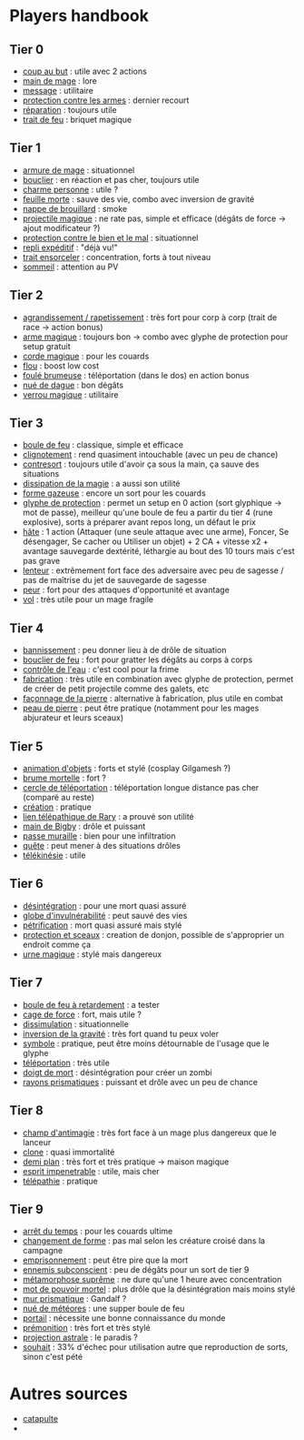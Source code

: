 # Players handbook

## Tier 0
- [coup au but](https://www.aidedd.org/dnd/sorts.php?vf=coup-au-but) : utile avec 2 actions
- [main de mage](https://www.aidedd.org/dnd/sorts.php?vf=main-de-mage) : lore
- [message](https://www.aidedd.org/dnd/sorts.php?vf=message) : utilitaire
- [protection contre les armes](https://www.aidedd.org/dnd/sorts.php?vf=protection-contre-les-armes) : dernier recourt
- [réparation](https://www.aidedd.org/dnd/sorts.php?vf=reparation) : toujours utile
- [trait de feu](https://www.aidedd.org/dnd/sorts.php?vf=trait-de-feu) : briquet magique

## Tier 1
- [armure de mage](https://www.aidedd.org/dnd/sorts.php?vf=armure-de-mage) : situationnel
- [bouclier](https://www.aidedd.org/dnd/sorts.php?vf=bouclier) : en réaction et pas cher, toujours utile
- [charme personne](https://www.aidedd.org/dnd/sorts.php?vf=charme-personne) : utile ?
- [feuille morte](https://www.aidedd.org/dnd/sorts.php?vf=feuille-morte) : sauve des vie, combo avec inversion de gravité
- [nappe de brouillard](https://www.aidedd.org/dnd/sorts.php?vf=nappe-de-brouillard) : smoke
- [projectile magique](https://www.aidedd.org/dnd/sorts.php?vf=projectile-magique) : ne rate pas, simple et efficace (dégâts de force -> ajout modificateur ?)
- [protection contre le bien et le mal](https://www.aidedd.org/dnd/sorts.php?vf=protection-contre-le-mal-et-le-bien) : situationnel
- [repli expéditif](https://www.aidedd.org/dnd/sorts.php?vf=repli-expeditif) : "déjà vu!"
- [trait ensorceler](https://www.aidedd.org/dnd/sorts.php?vf=trait-ensorcele) : concentration, forts à tout niveau
- [sommeil](https://www.aidedd.org/dnd/sorts.php?vf=sommeil) : attention au PV

## Tier 2
- [agrandissement / rapetissement](https://www.aidedd.org/dnd/sorts.php?vf=agrandissement-rapetissement) : très fort pour corp à corp (trait de race -> action bonus)
- [arme magique](https://www.aidedd.org/dnd/sorts.php?vf=arme-magique) : toujours bon -> combo avec glyphe de protection pour setup gratuit
- [corde magique](https://www.aidedd.org/dnd/sorts.php?vf=corde-enchantee) : pour les couards
- [flou](https://www.aidedd.org/dnd/sorts.php?vf=flou) : boost low cost
- [foulé brumeuse](https://www.aidedd.org/dnd/sorts.php?vf=foulee-brumeuse) : téléportation (dans le dos) en action bonus
- [nué de dague](https://www.aidedd.org/dnd/sorts.php?vf=nuee-de-dagues) : bon dégâts
- [verrou magique](https://www.aidedd.org/dnd/sorts.php?vf=verrou-magique) : utilitaire

## Tier 3
- [boule de feu](https://www.aidedd.org/dnd/sorts.php?vf=boule-de-feu) : classique, simple et efficace
- [clignotement](https://www.aidedd.org/dnd/sorts.php?vf=clignotement) : rend quasiment intouchable (avec un peu de chance)
- [contresort](https://www.aidedd.org/dnd/sorts.php?vf=contresort) : toujours utile d'avoir ça sous la main, ça sauve des situations
- [dissipation de la magie](https://www.aidedd.org/dnd/sorts.php?vf=dissipation-de-la-magie) : a aussi son utilité
- [forme gazeuse](https://www.aidedd.org/dnd/sorts.php?vf=forme-gazeuse) : encore un sort pour les couards
- [glyphe de protection](https://www.aidedd.org/dnd/sorts.php?vf=glyphe-de-protection) : permet un setup en 0 action (sort glyphique -> mot de passe), meilleur qu'une boule de feu a partir du tier 4 (rune explosive), sorts à préparer avant repos long, un défaut le prix
- [hâte](https://www.aidedd.org/dnd/sorts.php?vf=hate) : 1 action (Attaquer (une seule attaque avec une arme), Foncer, Se désengager, Se cacher ou Utiliser un objet) + 2 CA + vitesse x2 + avantage sauvegarde dextérité, léthargie au bout des 10 tours mais c'est pas grave
- [lenteur](https://www.aidedd.org/dnd/sorts.php?vf=lenteur) : extrêmement fort face des adversaire avec peu de sagesse / pas de maîtrise du jet de sauvegarde de sagesse
- [peur](https://www.aidedd.org/dnd/sorts.php?vf=peur) : fort pour des attaques d'opportunité et avantage
- [vol](https://www.aidedd.org/dnd/sorts.php?vf=vol) : très utile pour un mage fragile

## Tier 4
- [bannissement](https://www.aidedd.org/dnd/sorts.php?vf=bannissement) : peu donner lieu à de drôle de situation
- [bouclier de feu](https://www.aidedd.org/dnd/sorts.php?vf=bouclier-de-feu) : fort pour gratter les dégâts au corps à corps
- [contrôle de l'eau](https://www.aidedd.org/dnd/sorts.php?vf=controle-de-l-eau) : c'est cool pour la frime
- [fabrication](https://www.aidedd.org/dnd/sorts.php?vf=fabrication) : très utile en combination avec glyphe de protection, permet de créer de petit projectile comme des galets, etc
- [façonnage de la pierre](https://www.aidedd.org/dnd/sorts.php?vf=faconnage-de-la-pierre) : alternative à fabrication, plus utile en combat
- [peau de pierre](https://www.aidedd.org/dnd/sorts.php?vf=peau-de-pierre) : peut être pratique (notamment pour les mages abjurateur et leurs sceaux)

## Tier 5
- [animation d'objets](https://www.aidedd.org/dnd/sorts.php?vf=animation-d-objets) : forts et stylé (cosplay Gilgamesh ?)
- [brume mortelle](https://www.aidedd.org/dnd/sorts.php?vf=brume-mortelle) : fort ?
- [cercle de téléportation](https://www.aidedd.org/dnd/sorts.php?vf=cercle-de-teleportation) : téléportation longue distance pas cher (comparé au reste)
- [création](https://www.aidedd.org/dnd/sorts.php?vf=creation) : pratique
- [lien télépathique de Rary](https://www.aidedd.org/dnd/sorts.php?vf=lien-telepathique-de-rary) : a prouvé son utilité
- [main de Bigby](https://www.aidedd.org/dnd/sorts.php?vf=main-de-bigby) : drôle et puissant
- [passe muraille](https://www.aidedd.org/dnd/sorts.php?vf=passe-muraille) : bien pour une infiltration
- [quête](https://www.aidedd.org/dnd/sorts.php?vf=quete) : peut mener à des situations drôles
- [télékinésie](https://www.aidedd.org/dnd/sorts.php?vf=telekinesie) : utile

## Tier 6
- [désintégration](https://www.aidedd.org/dnd/sorts.php?vf=desintegration) : pour une mort quasi assuré
- [globe d'invulnérabilité](https://www.aidedd.org/dnd/sorts.php?vf=globe-d-invulnerabilite) : peut sauvé des vies
- [pétrification](https://www.aidedd.org/dnd/sorts.php?vf=petrification) : mort quasi assuré mais stylé
- [protection et sceaux](https://www.aidedd.org/dnd/sorts.php?vf=protections-et-sceaux) : creation de donjon, possible de s'approprier un endroit comme ça
- [urne magique](https://www.aidedd.org/dnd/sorts.php?vf=urne-magique) : stylé mais dangereux
## Tier 7
- [boule de feu à retardement](https://www.aidedd.org/dnd/sorts.php?vf=boule-de-feu-a-retardement) : a tester
- [cage de force](https://www.aidedd.org/dnd/sorts.php?vf=cage-de-force) : fort, mais utile ?
- [dissimulation](https://www.aidedd.org/dnd/sorts.php?vf=dissimulation) : situationnelle
- [inversion de la gravité](https://www.aidedd.org/dnd/sorts.php?vf=inversion-de-la-gravite) : très fort quand tu peux voler
- [symbole](https://www.aidedd.org/dnd/sorts.php?vf=symbole) : pratique, peut être moins détournable de l'usage que le glyphe
- [téléportation](https://www.aidedd.org/dnd/sorts.php?vf=teleportation) : très utile
- [doigt de mort](https://www.aidedd.org/dnd/sorts.php?vf=doigt-de-mort) : désintégration pour créer un zombi
- [rayons prismatiques](https://www.aidedd.org/dnd/sorts.php?vf=rayons-prismatiques) : puissant et drôle avec un peu de chance

## Tier 8
- [champ d'antimagie](https://www.aidedd.org/dnd/sorts.php?vf=champ-antimagie) : très fort face à un mage plus dangereux que le lanceur
- [clone](https://www.aidedd.org/dnd/sorts.php?vf=clone) : quasi immortalité
- [demi plan](https://www.aidedd.org/dnd/sorts.php?vf=demi-plan) : très fort et très pratique -> maison magique
- [esprit impenetrable](https://www.aidedd.org/dnd/sorts.php?vf=esprit-impenetrable) : utile, mais cher
- [télépathie](https://www.aidedd.org/dnd/sorts.php?vf=telepathie) : pratique

## Tier 9
- [arrêt du temps](https://www.aidedd.org/dnd/sorts.php?vf=arret-du-temps) : pour les couards ultime
- [changement de forme](https://www.aidedd.org/dnd/sorts.php?vf=changement-de-forme) : pas mal selon les créature croisé dans la campagne
- [emprisonnement](https://www.aidedd.org/dnd/sorts.php?vf=emprisonnement) : peut être pire que la mort
- [ennemis subconscient](https://www.aidedd.org/dnd/sorts.php?vf=ennemi-subconscient) : peu de dégâts pour un sort de tier 9
- [métamorphose suprême](https://www.aidedd.org/dnd/sorts.php?vf=metamorphose-supreme) : ne dure qu'une 1 heure avec concentration
- [mot de pouvoir mortel](https://www.aidedd.org/dnd/sorts.php?vf=mot-de-pouvoir-mortel) : plus drôle que la désintégration mais moins stylé
- [mur prismatique](https://www.aidedd.org/dnd/sorts.php?vf=mur-prismatique) : Gandalf ?
- [nué de météores](https://www.aidedd.org/dnd/sorts.php?vf=nuee-de-meteores) : une supper boule de feu
- [portail](https://www.aidedd.org/dnd/sorts.php?vf=portail) : nécessite une bonne connaissance du monde
- [prémonition](https://www.aidedd.org/dnd/sorts.php?vf=premonition) : très fort et très stylé
- [projection astrale](https://www.aidedd.org/dnd/sorts.php?vf=projection-astrale) : le paradis ?
- [souhait](https://www.aidedd.org/dnd/sorts.php?vf=souhait) : 33% d'échec pour utilisation autre que reproduction de sorts, sinon c'est pété
# Autres sources
- [catapulte](https://www.aidedd.org/dnd/sorts.php?vf=catapulte)
- 